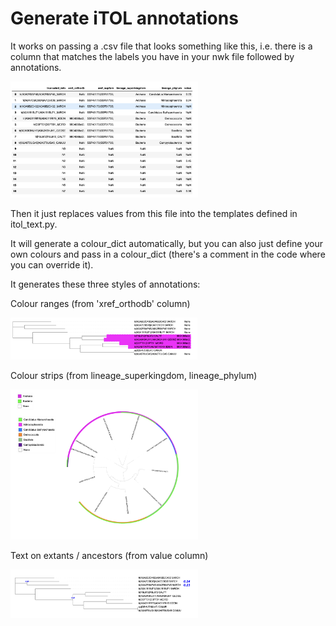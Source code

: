 # Generate iTOL annotations

It works on passing a .csv file that looks something like this, i.e. there is a column that matches the labels you have in your nwk file followed by annotations.

<img src="imgs/df.png" alt="Dataframe" width="300">

Then it just replaces values from this file into the templates defined in itol_text.py.

It will generate a colour_dict automatically, but you can also just define your own colours and pass in a colour_dict (there's a comment in the code where you can override it).

It generates these three styles of annotations:

Colour ranges (from 'xref_orthodb' column)

<img src="imgs/ranges.png" alt="Ranges" width="300">

Colour strips (from lineage_superkingdom, lineage_phylum)

<img src="imgs/colour_strips.png" alt="Colour Strips" width="300">

Text on extants / ancestors (from value column)

<img src="imgs/text.png" alt="Text" width="300">

